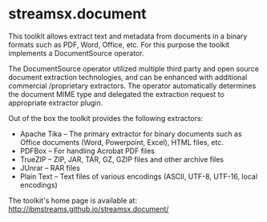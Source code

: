 streamsx.document
=================

This toolkit allows extract text and metadata from documents in a binary formats
such as PDF, Word, Office, etc. For this purpose the toolkit implements a DocumentSource operator.

The DocumentSource operator utilized multiple third party and open source document extraction technologies, 
and can be enhanced with additional commercial /proprietary extractors. The operator automatically determines 
the document MIME type and delegated the extraction request to appropriate extractor plugin.

Out of the box the toolkit provides the following extractors:
 *  Apache Tika – The primary extractor for binary documents such as Office documents (Word, Powerpoint, Excel), HTML files, etc.
 *  PDFBox – For handling Acrobat PDF files
 *  TrueZIP – ZIP, JAR, TAR, GZ, GZIP files and other archive files
 *  JUnrar – RAR files
 *  Plain Text – Text files of various encodings (ASCII, UTF-8, UTF-16, local encodings)

The toolkit's home page is available at:
http://ibmstreams.github.io/streamsx.document/

